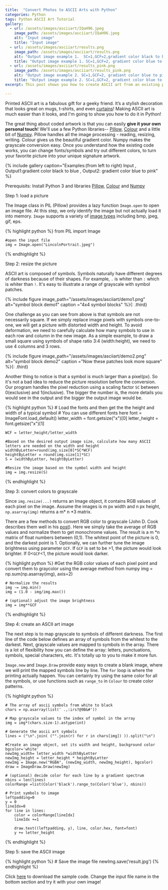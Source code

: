 ```yaml
---
title:  "Convert Photos to ASCII Arts with Python"
categories: Python
tags: Python ASCII Art Tutorial
gallery:
  - url: /assets/images/asciiart/IQaH96.jpeg
    image_path: /assets/images/asciiart/IQaH96.jpeg
    alt: "Input image"
    title: "Input image"
  - url: /assets/images/asciiart/results.png
    image_path: /assets/images/asciiart/results.png
    alt: "Output image example 1.  SC=1,GCF=2,gradient color black to blue"
    title: "Output image example 1. SC=1,GCF=2, gradient color blue to pink"
  - url: /assets/images/asciiart/results_pink.png
    image_path: /assets/images/asciiart/results_pink.png
    alt: "Output image example 2. SC=1,GCF=2, gradient color blue to pink"
    title: "Output image example 2. SC=1,GCF=2, gradient color blue to pink"
excerpt: This post shows you how to create ASCII art from an existing picture using Python. 

---
```



Printed ASCII art is a fabulous gift for a geeky friend. It’s a stylish decoration that looks great on mugs, t-shirts, and even [curtains](http://walyou.com/blog/2008/03/17/the-tree-ascii-curtain-for-geeks/)! Making ASCII art is much easier than it looks, and I'm going to show you how to do it in Python!

The great thing about coded artwork is that you can easily **give it your own personal touch**! We'll use a few Python libraries-- [Pillow](https://pillow.readthedocs.io), [Colour](https://pypi.python.org/pypi/colour) and a little bit of [Numpy](https://pypi.python.org/pypi/numpy). Pillow handles all the image processing - reading, resizing, writing. Colour gives us the beautiful gradient color. Numpy makes the grayscale conversion easy. Once you understand how the existing code works, you can change fonts/symbols and try out different colors, to turn your favorite picture into your unique signature artwork. 

{% include gallery caption="Examples:(from left to right) Input , Output1:gradient color black to blue , Output2: gradient color blue to pink" %}

Prerequisits: Install Python 3 and libraries [Pillow](https://pillow.readthedocs.io), [Colour](https://pypi.python.org/pypi/colour) and [Numpy](https://pypi.python.org/pypi/numpy)

Step 1: load a picture

The Image class in PIL (Pillow) provides a lazy function `Image.open` to open an image file. At this step, we only identify the image but not actually load it into memory. `Image` supports a variety of [image types](http://pillow.readthedocs.io/en/3.4.x/handbook/image-file-formats.html) including bmp, jpeg, gif, eps. 

{% highlight python %}
    from PIL import Image

    #open the input file
    img = Image.open("LincolnPortrait.jpeg")
{% endhighlight %}

Step 2: resize the picture

ASCII art is composed of symbols. Symbols naturally have different degrees of darkness because of their shapes. For example, `.` is whiter than `:` which is whiter than `!`. It's easy to illustrate a range of grayscale with symbol patches.

{% include figure image_path="/assets/images/asciiart/demo1.png" alt="symbol block demo1" caption ="4x4 symbol blocks" %}{: .third}

One challenge as you can see from above is that symbols are not necessarily square. If we simply replace image pixels with symbols one-to-one, we will get a picture with distorted width and height. To avoid deformation, we need to carefully calculate how many symbols to use in each row and column in the new image. As a simple example, to draw a small square using symbols of shape ratio 3:4 (width:height), we need to use 4 columns and 3 rows. 

{% include figure image_path="/assets/images/asciiart/demo2.png" alt="symbol block demo2" caption ="Now these patches look more square" %}{: .third}

Another thing to notice is that a symbol is much larger than a pixel(px). So it's not a bad idea to reduce the picture resolution before the conversion. Our program handles the pixel reduction using a scaling factor `SC` between 0(exclusive) and 1(inclusive). The bigger the number is, the more details you would see in the output and the bigger the output image would be. 

{% highlight python %}
    # Load the fonts and then get the the height and width of a typical symbol 
    # You can use different fonts here
    font = ImageFont.load_default()
    letter_width = font.getsize("x")[0]
    letter_height = font.getsize("x")[1]

    WCF = letter_height/letter_width

    #Based on the desired output image size, calculate how many ASCII letters are needed on the width and height
    widthByLetter=round(img.size[0]*SC*WCF)
    heightByLetter = round(img.size[1]*SC)
    S = (widthByLetter, heightByLetter)

    #Resize the image based on the symbol width and height
    img = img.resize(S)
{% endhighlight %}

Step 3: convert colors to grayscale

Since `img.resize(...)` returns an Image object, it contains RGB values of each pixel on the image. Assume the images is m px width and n px  height, `np.asarray(img)` returns a m* n *3 matrix. 

There are a few methods to convert RGB color to grayscale (John D. Cook describes them well in his [post](https://www.johndcook.com/blog/2009/08/24/algorithms-convert-color-grayscale/)). Here we simply take the average of RGB values and normalize them to get monochrome values. The result is a m *n matrix of float numbers between (0,1). The whitest point of the picture is 0, and the darkest point is 1. Optionally, we can further tune the image brightness using parameter `GCF`. If `GCF` is set to be >1, the picture would look brighter. If 0<`GCF`<1, the picture would look darker. 

{% highlight python %}
    #Get the RGB color values of each pixel point and convert them to graycolor using the average method from numpy
    img = np.sum(np.asarray(img), axis=2)

    # Normalize the results
    img -= img.min()
    img = (1.0 - img/img.max())

    # (optional) adjust the image brightness
    img = img**GCF	

{% endhighlight %}

Step 4: create an ASCII art image

The next step is to map grayscale to symbols of different darkness. The first line of the code below defines an array of symbols from the whitest to the darkest. Next, grayscale values are mapped to symbols in the array. There is a lot of flexibility how you can define the array: letters, punctuations, symbols, special characters, etc. It's totally up to you to make it more fun.

`Image.new` and `Image.Draw` provide easy ways to create a blank image, where we will print the mapped symbols line by line. The `for` loop is where the printing actually happen. You can certainly try using the same color for all the symbols, or use functions such as `range_to` in `Colour` to create color patterns. 

{% highlight python %}


    # The array of ascii symbols from white to black
    chars = np.asarray(list(' .,:irs?@9B&#'))

    # Map grayscale values to the index of symbol in the array
    img = img*(chars.size-1).astype(int)

    # Generate the ascii art symbols 
    lines = ("\n".join( ("".join(r) for r in chars[img]) )).split("\n")

    #Create an image object, set its width and height, background color
    bgcolor='white'
    newImg_width= letter_width *widthByLetter
    newImg_height = letter_height * heightByLetter
    newImg = Image.new("RGBA", (newImg_width, newImg_height), bgcolor)
    draw = ImageDraw.Draw(newImg)

    # (optional) decide color for each line by a gradient spectrum
    nbins = len(lines)
    colorRange =list(Color('black').range_to(Color('blue'), nbins))

    # Print symbols to image
    leftpadding=0
    y = 0
    lineIdx=0
    for line in lines:
        color = colorRange[lineIdx]
        lineIdx +=1

        draw.text((leftpadding, y), line, color.hex, font=font)
        y += letter_height


{% endhighlight %}

Step 5: save the ASCII image

{% highlight python %}
    # Save the image file
    newImg.save('result.jpg')
{% endhighlight %}

Click [here](https://gist.github.com/wshanshan/c825efca4501a491447056849dd207d6) to download the sample code. Change the input file name in the bottom section and try it with your own image!


